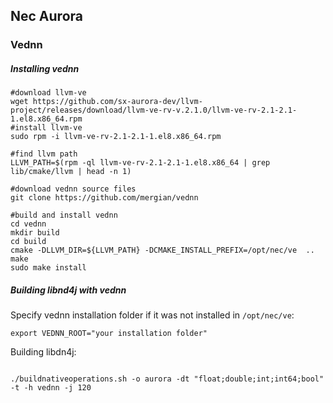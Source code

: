 
## Nec Aurora


### Vednn


##### Installing vednn

```
#download llvm-ve
wget https://github.com/sx-aurora-dev/llvm-project/releases/download/llvm-ve-rv-v.2.1.0/llvm-ve-rv-2.1-2.1-1.el8.x86_64.rpm
#install llvm-ve
sudo rpm -i llvm-ve-rv-2.1-2.1-1.el8.x86_64.rpm

#find llvm path 
LLVM_PATH=$(rpm -ql llvm-ve-rv-2.1-2.1-1.el8.x86_64 | grep lib/cmake/llvm | head -n 1)

#download vednn source files
git clone https://github.com/mergian/vednn

#build and install vednn
cd vednn
mkdir build
cd build
cmake -DLLVM_DIR=${LLVM_PATH} -DCMAKE_INSTALL_PREFIX=/opt/nec/ve  ..
make
sudo make install

```

##### Building libnd4j with vednn

Specify vednn installation folder if it was not installed in ```/opt/nec/ve```:
```
export VEDNN_ROOT="your installation folder"
```

Building libdn4j:
```

./buildnativeoperations.sh -o aurora -dt "float;double;int;int64;bool" -t -h vednn -j 120
```



